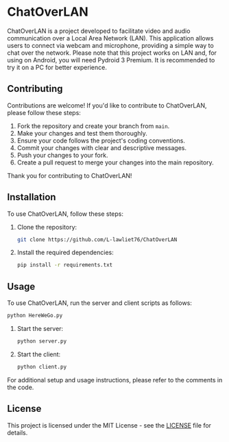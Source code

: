 # ChatOverLAN

ChatOverLAN is a project developed to facilitate video and audio communication over a Local Area Network (LAN). This application allows users to connect via webcam and microphone, providing a simple way to chat over the network. Please note that this project works on LAN and, for using on Android, you will need Pydroid 3 Premium. It is recommended to try it on a PC for better experience.

## Contributing

Contributions are welcome! If you'd like to contribute to ChatOverLAN, please follow these steps:

1. Fork the repository and create your branch from `main`.
2. Make your changes and test them thoroughly.
3. Ensure your code follows the project's coding conventions.
4. Commit your changes with clear and descriptive messages.
5. Push your changes to your fork.
6. Create a pull request to merge your changes into the main repository.

Thank you for contributing to ChatOverLAN!

## Installation

To use ChatOverLAN, follow these steps:

1. Clone the repository:
    ```bash
    git clone https://github.com/L-lawliet76/ChatOverLAN
    ```
2. Install the required dependencies:
    ```bash
    pip install -r requirements.txt
    ```

## Usage

To use ChatOverLAN, run the server and client scripts as follows:
 
 ```bash
python HereWeGo.py
 ```
1. Start the server:
    ```bash
    python server.py
    ```
2. Start the client:
    ```bash
    python client.py
    ```

For additional setup and usage instructions, please refer to the comments in the code.

## License

This project is licensed under the MIT License - see the [LICENSE](LICENSE) file for details.
